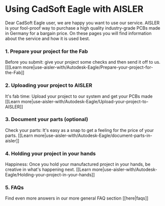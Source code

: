 <!-- --- title: Using CadSoft Eagle  with AISLER -->
# Using CadSoft Eagle with AISLER

Dear CadSoft Eagle user, we are happy you want to use our service. AISLER is your fool-proof way to purchase a high quality industry-grade PCBs made in Germany for a bargain price. On these pages you will find information about the service and how it is used best.

### 1. Prepare your project for the Fab ###
Before you submit: give your project some checks and then send it off to us. [[[Learn more|use-aisler-with/Autodesk-Eagle/Prepare-your-project-for-the-Fab]]

### 2. Uploading your project to AISLER ###
It's fab time: Upload your project to our system and get your PCBs made [[Learn more|use-aisler-with/Autodesk-Eagle/Upload-your-project-to-AISLER]]

### 3. Document your parts (optional) ###
Check your parts: It's easy as a snap to get a feeling for the price of your parts. [[Learn more|use-aisler-with/Autodesk-Eagle/document-parts-in-aisler]]


### 4. Holding your project in your hands ###
Happiness: Once you hold your manufactured project in your hands, be creative in what's happening next. [[Learn more|use-aisler-with/Autodesk-Eagle/Holding-your-project-in-your-hands]]

### 5. FAQs ###
Find even more answers in our more general FAQ section [[here|faqs]]
